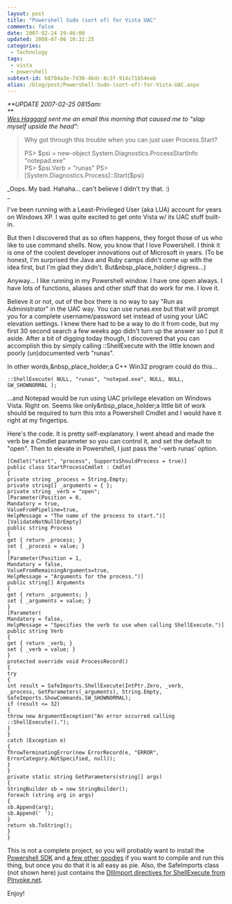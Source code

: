 ```yaml
---
layout: post
title: "Powershell Sudo (sort of) for Vista UAC"
comments: false
date: 2007-02-24 19:46:00
updated: 2008-07-06 10:32:25
categories:
 - Technology
tags:
 - vista
 - powershell
subtext-id: b8704a3e-7d30-4bdc-8c3f-914c71b54eab
alias: /blog/post/Powershell-Sudo-(sort-of)-for-Vista-UAC.aspx
---
```



_**UPDATE 2007-02-25 0815am:   
**  
[Wes Haggard](http://weblogs.asp.net/whaggard/) sent me an email this morning that caused me to "slap myself upside the head":_

> Why got through this trouble when you can just user Process.Start? 
> 
> PS> $psi = new-object System.Diagnostics.ProcessStartInfo "notepad.exe"  
PS> $psi.Verb = "runas"  
PS> [System.Diagnostics.Process]::Start($psi) 

_Oops. My bad. Hahaha... can't believe I didn't try that. :)  
_

I've been running with a Least-Privileged User (aka LUA) account for years on Windows XP. I was quite excited to get onto Vista w/ its UAC stuff built-in. 

But then I discovered that as so often happens, they forgot those of us who like to use command shells. Now, you know that I love Powershell. I think it is one of the coolest developer innovations out of Microsoft in years. (To be honest, I'm surprised the Java and Ruby camps didn't come up with the idea first, but I'm glad they didn't. But&nbsp_place_holder;I digress...) 

Anyway... I like running in my Powershell window. I have one open always. I have lots of functions, aliases and other stuff that do work for me. I love it. 

Believe it or not, out of the box there is no way to say "Run as Administrator" in the UAC way. You can use runas.exe but that will prompt you for a complete username/password set instead of using your UAC elevation settings. I knew there had to be a way to do it from code, but my first 30 second search a few weeks ago didn't turn up the answer so I put it aside. After a bit of digging today though, I discovered that you can accomplish this by simply calling ::ShellExecute with the little known and poorly (un)documented verb "runas". 

In other words,&nbsp_place_holder;a C++ Win32 program could do this... 
    
    
    ::ShellExecute( NULL, "runas", "notepad.exe", NULL, NULL, SW_SHOWNORMAL );
    

...and Notepad would be run using UAC privilege elevation on Windows Vista. Right on. Seems like only&nbsp_place_holder;a little bit of work should be required to turn this into a Powershell Cmdlet and I would have it right at my fingertips. 

Here's the code. It is pretty self-explanatory. I went ahead and made the verb be a Cmdlet parameter so you can control it, and set the default to "open". Then to elevate in Powershell, I just pass the '-verb runas' option. 
    
    
    [Cmdlet("start", "process", SupportsShouldProcess = true)]
    public class StartProcessCmdlet : Cmdlet
    {
    private string _process = String.Empty;
    private string[] _arguments = { };
    private string _verb = "open";
    [Parameter(Position = 0,
    Mandatory = true,
    ValueFromPipeline=true,
    HelpMessage = "The name of the process to start.")]
    [ValidateNotNullOrEmpty]
    public string Process
    {
    get { return _process; }
    set { _process = value; }
    }
    [Parameter(Position = 1,
    Mandatory = false,
    ValueFromRemainingArguments=true,
    HelpMessage = "Arguments for the process.")]
    public string[] Arguments
    {
    get { return _arguments; }
    set { _arguments = value; }
    }
    [Parameter(
    Mandatory = false,
    HelpMessage = "Specifies the verb to use when calling ShellExecute.")]
    public string Verb
    {
    get { return _verb; }
    set { _verb = value; }
    }
    protected override void ProcessRecord()
    {
    try
    {
    int result = SafeImports.ShellExecute(IntPtr.Zero, _verb, 
    _process, GetParameters(_arguments), String.Empty, 
    SafeImports.ShowCommands.SW_SHOWNORMAL);
    if (result <= 32)
    {
    throw new ArgumentException("An error occurred calling ::ShellExecute().");
    }
    }
    catch (Exception e)
    {
    ThrowTerminatingError(new ErrorRecord(e, "ERROR", ErrorCategory.NotSpecified, null));
    }
    }
    private static string GetParameters(string[] args)
    {
    StringBuilder sb = new StringBuilder();
    foreach (string arg in args)
    {
    sb.Append(arg);
    sb.Append(' ');
    }
    return sb.ToString();
    }
    }
    

This is not a complete project, so you will probably want to install the [Powershell SDK](http://msdn2.microsoft.com/en-us/library/ms714469.aspx) and [a few other goodies](http://blogs.msdn.com/daiken/archive/2007/02/07/creating-a-windows-powershell-cmdlet-using-the-visual-studio-windows-powershell-templates.aspx) if you want to compile and run this thing, but once you do that it is all easy as pie. Also, the SafeImports class (not shown here) just contains the [DllImport directives for ShellExecute from PInvoke.net](http://www.pinvoke.net/default.aspx/shell32/ShellExecute.html). 

Enjoy! 
